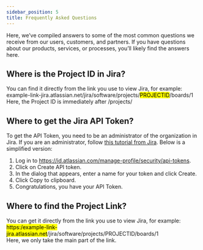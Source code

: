 ```yaml
---
sidebar_position: 5
title: Frequently Asked Questions
---
```


Here, we’ve compiled answers to some of the most common questions we receive from our users, customers, and partners. If you have questions about our products, services, or processes, you’ll likely find the answers here.

## Where is the Project ID in Jira?
You can find it directly from the link you use to view Jira, for example:  
example-link-jira.atlassian.net/jira/software/projects/<mark>PROJECTID</mark>/boards/1  
Here, the Project ID is immediately after /projects/

## Where to get the Jira API Token?
To get the API Token, you need to be an administrator of the organization in Jira. If you are an administrator, follow [this tutorial from Jira](https://support.atlassian.com/atlassian-account/docs/manage-api-tokens-for-your-atlassian-account/). Below is a simplified version:

1. Log in to https://id.atlassian.com/manage-profile/security/api-tokens.
2. Click on Create API token.
3. In the dialog that appears, enter a name for your token and click Create.
4. Click Copy to clipboard.
5. Congratulations, you have your API Token.

## Where to find the Project Link?
You can get it directly from the link you use to view Jira, for example:  
<mark>https:/example-link-jira.atlassian.net</mark>/jira/software/projects/PROJECTID/boards/1  
Here, we only take the main part of the link.
